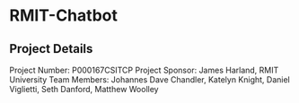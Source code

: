 # RMIT-Chatbot

## Project Details
Project Number: P000167CSITCP
Project Sponsor: James Harland, RMIT University
Team Members: Johannes Dave Chandler, Katelyn Knight, Daniel Viglietti, Seth Danford, Matthew Woolley
